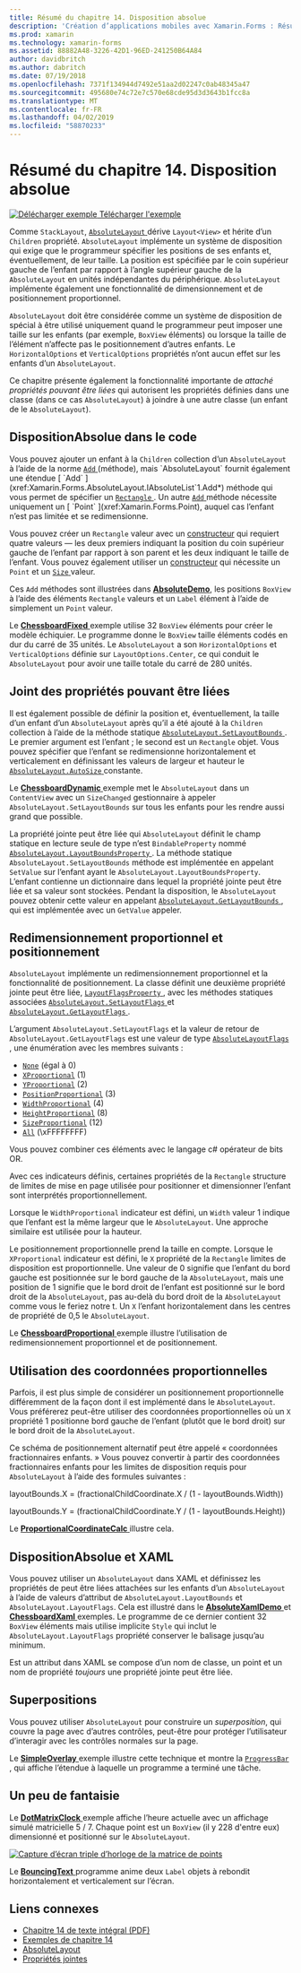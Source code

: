 ```yaml
---
title: Résumé du chapitre 14. Disposition absolue
description: 'Création d’applications mobiles avec Xamarin.Forms : Résumé du chapitre 14. Disposition absolue'
ms.prod: xamarin
ms.technology: xamarin-forms
ms.assetid: 88882A48-3226-42D1-96ED-241250B64A84
author: davidbritch
ms.author: dabritch
ms.date: 07/19/2018
ms.openlocfilehash: 7371f134944d7492e51aa2d02247c0ab48345a47
ms.sourcegitcommit: 495680e74c72e7c570e68cde95d3d3643b1fcc8a
ms.translationtype: MT
ms.contentlocale: fr-FR
ms.lasthandoff: 04/02/2019
ms.locfileid: "58870233"
---
```

# <a name="summary-of-chapter-14-absolute-layout"></a>Résumé du chapitre 14. Disposition absolue

[![Délécharger exemple](~/media/shared/download.png) Télécharger l'exemple](https://github.com/xamarin/xamarin-forms-book-samples/tree/master/Chapter14)

Comme `StackLayout`, [ `AbsoluteLayout` ](xref:Xamarin.Forms.AbsoluteLayout) dérive `Layout<View>` et hérite d’un `Children` propriété. `AbsoluteLayout` implémente un système de disposition qui exige que le programmeur spécifier les positions de ses enfants et, éventuellement, de leur taille. La position est spécifiée par le coin supérieur gauche de l’enfant par rapport à l’angle supérieur gauche de la `AbsoluteLayout` en unités indépendantes du périphérique. `AbsoluteLayout` implémente également une fonctionnalité de dimensionnement et de positionnement proportionnel.

`AbsoluteLayout` doit être considérée comme un système de disposition de spécial à être utilisé uniquement quand le programmeur peut imposer une taille sur les enfants (par exemple, `BoxView` éléments) ou lorsque la taille de l’élément n’affecte pas le positionnement d’autres enfants. Le `HorizontalOptions` et `VerticalOptions` propriétés n’ont aucun effet sur les enfants d’un `AbsoluteLayout`.

Ce chapitre présente également la fonctionnalité importante de *attaché propriétés pouvant être liées* qui autorisent les propriétés définies dans une classe (dans ce cas `AbsoluteLayout`) à joindre à une autre classe (un enfant de le `AbsoluteLayout`).

## <a name="absolutelayout-in-code"></a>DispositionAbsolue dans le code

Vous pouvez ajouter un enfant à la `Children` collection d’un `AbsoluteLayout` à l’aide de la norme [ `Add` ](xref:System.Collections.Generic.ICollection`1.Add*) (méthode), mais `AbsoluteLayout` fournit également une étendue [ `Add` ](xref:Xamarin.Forms.AbsoluteLayout.IAbsoluteList`1.Add*) méthode qui vous permet de spécifier un [ `Rectangle` ](xref:Xamarin.Forms.Rectangle). Un autre [ `Add` ](xref:Xamarin.Forms.AbsoluteLayout.IAbsoluteList`1.Add*) méthode nécessite uniquement un [ `Point` ](xref:Xamarin.Forms.Point), auquel cas l’enfant n’est pas limitée et se redimensionne.

Vous pouvez créer un `Rectangle` valeur avec un [constructeur](xref:Xamarin.Forms.Rectangle.%23ctor(System.Double,System.Double,System.Double,System.Double)) qui requiert quatre valeurs &mdash; les deux premiers indiquant la position du coin supérieur gauche de l’enfant par rapport à son parent et les deux indiquant le taille de l’enfant. Vous pouvez également utiliser un [constructeur](xref:Xamarin.Forms.Rectangle.%23ctor(Xamarin.Forms.Point,Xamarin.Forms.Size)) qui nécessite un `Point` et un [ `Size` ](xref:Xamarin.Forms.Size) valeur.

Ces `Add` méthodes sont illustrées dans [ **AbsoluteDemo**](https://github.com/xamarin/xamarin-forms-book-samples/tree/master/Chapter14/AbsoluteDemo), les positions `BoxView` à l’aide des éléments `Rectangle` valeurs et un `Label` élément à l’aide de simplement un `Point` valeur.

Le [ **ChessboardFixed** ](https://github.com/xamarin/xamarin-forms-book-samples/tree/master/Chapter14/ChessboardFixed) exemple utilise 32 `BoxView` éléments pour créer le modèle échiquier. Le programme donne le `BoxView` taille éléments codés en dur du carré de 35 unités. Le `AbsoluteLayout` a son `HorizontalOptions` et `VerticalOptions` définie sur `LayoutOptions.Center`, ce qui conduit le `AbsoluteLayout` pour avoir une taille totale du carré de 280 unités.

## <a name="attached-bindable-properties"></a>Joint des propriétés pouvant être liées

Il est également possible de définir la position et, éventuellement, la taille d’un enfant d’un `AbsoluteLayout` après qu’il a été ajouté à la `Children` collection à l’aide de la méthode statique [ `AbsoluteLayout.SetLayoutBounds` ](xref:Xamarin.Forms.AbsoluteLayout.SetLayoutBounds(Xamarin.Forms.BindableObject,Xamarin.Forms.Rectangle)). Le premier argument est l’enfant ; le second est un `Rectangle` objet. Vous pouvez spécifier que l’enfant se redimensionne horizontalement et verticalement en définissant les valeurs de largeur et hauteur le [ `AbsoluteLayout.AutoSize` ](xref:Xamarin.Forms.AbsoluteLayout.AutoSize) constante.

Le [ **ChessboardDynamic** ](https://github.com/xamarin/xamarin-forms-book-samples/tree/master/Chapter14/ChessboardDynamic) exemple met le `AbsoluteLayout` dans un `ContentView` avec un `SizeChanged` gestionnaire à appeler `AbsoluteLayout.SetLayoutBounds` sur tous les enfants pour les rendre aussi grand que possible.  

La propriété jointe peut être liée qui `AbsoluteLayout` définit le champ statique en lecture seule de type n’est `BindableProperty` nommé [ `AbsoluteLayout.LayoutBoundsProperty` ](xref:Xamarin.Forms.AbsoluteLayout.LayoutBoundsProperty). La méthode statique `AbsoluteLayout.SetLayoutBounds` méthode est implémentée en appelant `SetValue` sur l’enfant ayant le `AbsoluteLayout.LayoutBoundsProperty`. L’enfant contienne un dictionnaire dans lequel la propriété jointe peut être liée et sa valeur sont stockées. Pendant la disposition, le `AbsoluteLayout` pouvez obtenir cette valeur en appelant [ `AbsoluteLayout.GetLayoutBounds` ](xref:Xamarin.Forms.AbsoluteLayout.GetLayoutBounds(Xamarin.Forms.BindableObject)), qui est implémentée avec un `GetValue` appeler.

## <a name="proportional-sizing-and-positioning"></a>Redimensionnement proportionnel et positionnement

`AbsoluteLayout` implémente un redimensionnement proportionnel et la fonctionnalité de positionnement. La classe définit une deuxième propriété jointe peut être liée, [ `LayoutFlagsProperty` ](xref:Xamarin.Forms.AbsoluteLayout.LayoutFlagsProperty), avec les méthodes statiques associées [ `AbsoluteLayout.SetLayoutFlags` ](xref:Xamarin.Forms.AbsoluteLayout.SetLayoutFlags(Xamarin.Forms.BindableObject,Xamarin.Forms.AbsoluteLayoutFlags)) et [ `AbsoluteLayout.GetLayoutFlags` ](xref:Xamarin.Forms.AbsoluteLayout.GetLayoutFlags(Xamarin.Forms.BindableObject)).

L’argument `AbsoluteLayout.SetLayoutFlags` et la valeur de retour de `AbsoluteLayout.GetLayoutFlags` est une valeur de type [ `AbsoluteLayoutFlags` ](xref:Xamarin.Forms.AbsoluteLayoutFlags), une énumération avec les membres suivants :

- [`None`](xref:Xamarin.Forms.AbsoluteLayoutFlags.None) (égal à 0)
- [`XProportional`](xref:Xamarin.Forms.AbsoluteLayoutFlags.XProportional) (1)
- [`YProportional`](xref:Xamarin.Forms.AbsoluteLayoutFlags.YProportional) (2)
- [`PositionProportional`](xref:Xamarin.Forms.AbsoluteLayoutFlags.PositionProportional) (3)
- [`WidthProportional`](xref:Xamarin.Forms.AbsoluteLayoutFlags.WidthProportional) (4)
- [`HeightProportional`](xref:Xamarin.Forms.AbsoluteLayoutFlags.HeightProportional) (8)
- [`SizeProportional`](xref:Xamarin.Forms.AbsoluteLayoutFlags.SizeProportional) (12)
- [`All`](xref:Xamarin.Forms.AbsoluteLayoutFlags.All) (\xFFFFFFFF)

Vous pouvez combiner ces éléments avec le langage c# opérateur de bits OR.

Avec ces indicateurs définis, certaines propriétés de la `Rectangle` structure de limites de mise en page utilisée pour positionner et dimensionner l’enfant sont interprétés proportionnellement.

Lorsque le `WidthProportional` indicateur est défini, un `Width` valeur 1 indique que l’enfant est la même largeur que le `AbsoluteLayout`. Une approche similaire est utilisée pour la hauteur.

Le positionnement proportionnelle prend la taille en compte. Lorsque le `XProportional` indicateur est défini, le `X` propriété de la `Rectangle` limites de disposition est proportionnelle. Une valeur de 0 signifie que l’enfant du bord gauche est positionnée sur le bord gauche de la `AbsoluteLayout`, mais une position de 1 signifie que le bord droit de l’enfant est positionné sur le bord droit de la `AbsoluteLayout`, pas au-delà du bord droit de la `AbsoluteLayout` comme vous le feriez notre t. Un `X` l’enfant horizontalement dans les centres de propriété de 0,5 le `AbsoluteLayout`.

Le [ **ChessboardProportional** ](https://github.com/xamarin/xamarin-forms-book-samples/tree/master/Chapter14/ChessboardProportional) exemple illustre l’utilisation de redimensionnement proportionnel et de positionnement.

## <a name="working-with-proportional-coordinates"></a>Utilisation des coordonnées proportionnelles

Parfois, il est plus simple de considérer un positionnement proportionnelle différemment de la façon dont il est implémenté dans le `AbsoluteLayout`. Vous préférerez peut-être utiliser des coordonnées proportionnelles où un `X` propriété 1 positionne bord gauche de l’enfant (plutôt que le bord droit) sur le bord droit de la `AbsoluteLayout`.

Ce schéma de positionnement alternatif peut être appelé « coordonnées fractionnaires enfants. » Vous pouvez convertir à partir des coordonnées fractionnaires enfants pour les limites de disposition requis pour `AbsoluteLayout` à l’aide des formules suivantes :

layoutBounds.X = (fractionalChildCoordinate.X / (1 - layoutBounds.Width))

layoutBounds.Y = (fractionalChildCoordinate.Y / (1 - layoutBounds.Height))

Le [ **ProportionalCoordinateCalc** ](https://github.com/xamarin/xamarin-forms-book-samples/tree/master/Chapter14/PropCoordCalc) illustre cela.

## <a name="absolutelayout-and-xaml"></a>DispositionAbsolue et XAML

Vous pouvez utiliser un `AbsoluteLayout` dans XAML et définissez les propriétés de peut être liées attachées sur les enfants d’un `AbsoluteLayout` à l’aide de valeurs d’attribut de `AbsoluteLayout.LayoutBounds` et `AbsoluteLayout.LayoutFlags`. Cela est illustré dans le [ **AbsoluteXamlDemo** ](https://github.com/xamarin/xamarin-forms-book-samples/tree/master/Chapter14/AbsoluteXamlDemo) et [ **ChessboardXaml** ](https://github.com/xamarin/xamarin-forms-book-samples/tree/master/Chapter14/ChessboardXaml) exemples. Le programme de ce dernier contient 32 `BoxView` éléments mais utilise implicite `Style` qui inclut le `AbsoluteLayout.LayoutFlags` propriété conserver le balisage jusqu’au minimum.

Est un attribut dans XAML se compose d’un nom de classe, un point et un nom de propriété *toujours* une propriété jointe peut être liée.

## <a name="overlays"></a>Superpositions

Vous pouvez utiliser `AbsoluteLayout` pour construire un *superposition*, qui couvre la page avec d’autres contrôles, peut-être pour protéger l’utilisateur d’interagir avec les contrôles normales sur la page.

Le [ **SimpleOverlay** ](https://github.com/xamarin/xamarin-forms-book-samples/tree/master/Chapter14/SimpleOverlay) exemple illustre cette technique et montre la [ `ProgressBar` ](xref:Xamarin.Forms.ProgressBar), qui affiche l’étendue à laquelle un programme a terminé une tâche.

## <a name="some-fun"></a>Un peu de fantaisie

Le [ **DotMatrixClock** ](https://github.com/xamarin/xamarin-forms-book-samples/tree/master/Chapter14/DotMatrixClock) exemple affiche l’heure actuelle avec un affichage simulé matricielle 5 / 7. Chaque point est un `BoxView` (il y 228 d'entre eux) dimensionné et positionné sur le `AbsoluteLayout`.

[![Capture d’écran triple d’horloge de la matrice de points](images/ch14fg08-small.png "matricielle horloge")](images/ch14fg08-large.png#lightbox "matricielle horloge")

Le [ **BouncingText** ](https://github.com/xamarin/xamarin-forms-book-samples/tree/master/Chapter14/BouncingText) programme anime deux `Label` objets à rebondit horizontalement et verticalement sur l’écran.



## <a name="related-links"></a>Liens connexes

- [Chapitre 14 de texte intégral (PDF)](https://download.xamarin.com/developer/xamarin-forms-book/XamarinFormsBook-Ch14-Apr2016.pdf)
- [Exemples de chapitre 14](https://github.com/xamarin/xamarin-forms-book-samples/tree/master/Chapter14)
- [AbsoluteLayout](~/xamarin-forms/user-interface/layouts/absolute-layout.md)
- [Propriétés jointes](~/xamarin-forms/xaml/attached-properties.md)
